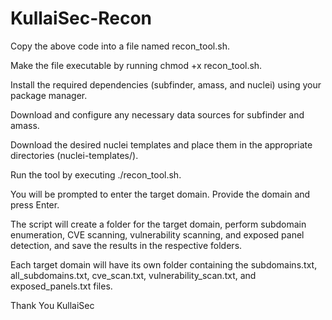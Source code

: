 # KullaiSec-Recon

Copy the above code into a file named recon_tool.sh.

Make the file executable by running chmod +x recon_tool.sh.

Install the required dependencies (subfinder, amass, and nuclei) using your package manager.

Download and configure any necessary data sources for subfinder and amass.

Download the desired nuclei templates and place them in the appropriate directories (nuclei-templates/).

Run the tool by executing ./recon_tool.sh.

You will be prompted to enter the target domain. Provide the domain and press Enter.

The script will create a folder for the target domain, perform subdomain enumeration, CVE scanning, vulnerability scanning, and exposed panel detection, and save the results in the respective folders.

Each target domain will have its own folder containing the subdomains.txt, all_subdomains.txt, cve_scan.txt, vulnerability_scan.txt, and exposed_panels.txt files.

Thank You 
KullaiSec
